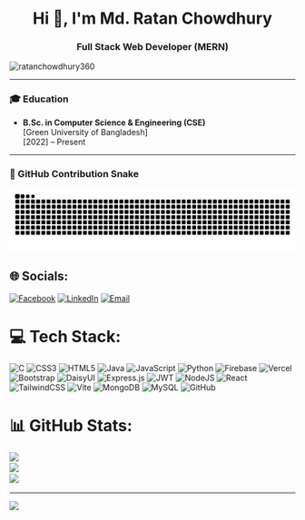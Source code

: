 <h1 align="center">Hi 👋, I'm Md. Ratan Chowdhury</h1>
<h3 align="center">Full Stack Web Developer (MERN)</h3>

<p align="left"> 
  <img src="https://komarev.com/ghpvc/?username=ratanchowdhury360&label=Profile%20views&color=0e75b6&style=flat" alt="ratanchowdhury360" /> 
</p>

---

### 🎓 Education
- **B.Sc. in Computer Science & Engineering (CSE)**  
  [Green University of Bangladesh]  
  [2022] – Present  



---
### 🐍 GitHub Contribution Snake
![snake gif](https://github.com/ratanchowdhury360/ratanchowdhury360/blob/output/github-contribution-grid-snake.svg)



## 🌐 Socials:
[![Facebook](https://img.shields.io/badge/Facebook-%231877F2.svg?logo=Facebook&logoColor=white)](https://facebook.com/ratanchowdhury360) 
[![LinkedIn](https://img.shields.io/badge/LinkedIn-%230077B5.svg?logo=linkedin&logoColor=white)](https://linkedin.com/in/ratanchowdhury360) 
[![Email](https://img.shields.io/badge/Email-D14836?logo=gmail&logoColor=white)](mailto:ratanchowdhury169@gmail.com) 

# 💻 Tech Stack:
![C](https://img.shields.io/badge/c-%2300599C.svg?style=for-the-badge&logo=c&logoColor=white) 
![CSS3](https://img.shields.io/badge/css3-%231572B6.svg?style=for-the-badge&logo=css3&logoColor=white) 
![HTML5](https://img.shields.io/badge/html5-%23E34F26.svg?style=for-the-badge&logo=html5&logoColor=white) 
![Java](https://img.shields.io/badge/java-%23ED8B00.svg?style=for-the-badge&logo=openjdk&logoColor=white) 
![JavaScript](https://img.shields.io/badge/javascript-%23323330.svg?style=for-the-badge&logo=javascript&logoColor=%23F7DF1E) 
![Python](https://img.shields.io/badge/python-3670A0?style=for-the-badge&logo=python&logoColor=ffdd54) 
![Firebase](https://img.shields.io/badge/firebase-%23039BE5.svg?style=for-the-badge&logo=firebase) 
![Vercel](https://img.shields.io/badge/vercel-%23000000.svg?style=for-the-badge&logo=vercel&logoColor=white) 
![Bootstrap](https://img.shields.io/badge/bootstrap-%238511FA.svg?style=for-the-badge&logo=bootstrap&logoColor=white) 
![DaisyUI](https://img.shields.io/badge/daisyui-5A0EF8?style=for-the-badge&logo=daisyui&logoColor=white) 
![Express.js](https://img.shields.io/badge/express.js-%23404d59.svg?style=for-the-badge&logo=express&logoColor=%2361DAFB) 
![JWT](https://img.shields.io/badge/JWT-black?style=for-the-badge&logo=JSON%20web%20tokens) 
![NodeJS](https://img.shields.io/badge/node.js-6DA55F?style=for-the-badge&logo=node.js&logoColor=white) 
![React](https://img.shields.io/badge/react-%2320232a.svg?style=for-the-badge&logo=react&logoColor=%2361DAFB) 
![TailwindCSS](https://img.shields.io/badge/tailwindcss-%2338B2AC.svg?style=for-the-badge&logo=tailwind-css&logoColor=white) 
![Vite](https://img.shields.io/badge/vite-%23646CFF.svg?style=for-the-badge&logo=vite&logoColor=white) 
![MongoDB](https://img.shields.io/badge/MongoDB-%234ea94b.svg?style=for-the-badge&logo=mongodb&logoColor=white) 
![MySQL](https://img.shields.io/badge/mysql-4479A1.svg?style=for-the-badge&logo=mysql&logoColor=white) 
![GitHub](https://img.shields.io/badge/github-%23121011.svg?style=for-the-badge&logo=github&logoColor=white)

# 📊 GitHub Stats:
![](https://github-readme-stats.vercel.app/api?username=ratanchowdhury360&theme=dark&hide_border=false&include_all_commits=true&count_private=true)<br/>
![](https://streak-stats.demolab.com?user=ratanchowdhury360&theme=dark&hide_border=false)<br/>
![](https://github-readme-stats.vercel.app/api/top-langs/?username=ratanchowdhury360&theme=dark&hide_border=false&include_all_commits=true&count_private=true&layout=compact)

---
[![](https://visitcount.itsvg.in/api?id=ratanchowdhury360&icon=0&color=0)](https://visitcount.itsvg.in)

<!-- Proudly created with GPRM ( https://gprm.itsvg.in ) -->
